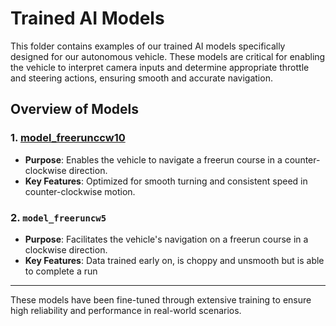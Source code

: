 # Trained AI Models

This folder contains examples of our trained AI models specifically designed for our autonomous vehicle. These models are critical for enabling the vehicle to interpret camera inputs and determine appropriate throttle and steering actions, ensuring smooth and accurate navigation.

## Overview of Models

### **1. [model_freerunccw10](model_freerunccw10)**  
- **Purpose**: Enables the vehicle to navigate a freerun course in a counter-clockwise direction.  
- **Key Features**: Optimized for smooth turning and consistent speed in counter-clockwise motion.  

### **2. `model_freeruncw5`**  
- **Purpose**: Facilitates the vehicle's navigation on a freerun course in a clockwise direction.  
- **Key Features**: Data trained early on, is choppy and unsmooth but is able to complete a run

---

These models have been fine-tuned through extensive training to ensure high reliability and performance in real-world scenarios.
